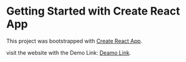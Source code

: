 # Getting Started with Create React App

This project was bootstrapped with [Create React App](https://github.com/facebook/create-react-app).

visit the website with the Demo Link: [Deamo Link](https://pro-gram-mer.github.io/react-expense/).
